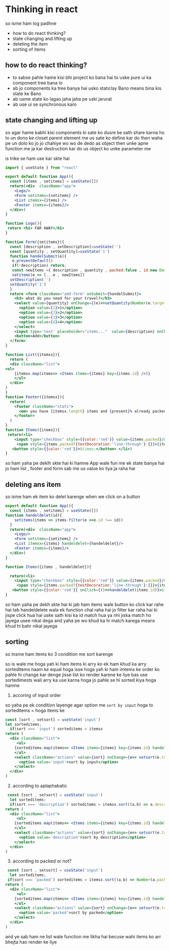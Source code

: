 # Thinking in react 

so isme ham log padhne 
- how to do react thinking?
- state changing and lifting up
- deleting the item
- sorting of items

## how to do react thinking?

- to sabse pahle hame kisi bhi project ko bana hai to uske pure ui ka component tree bana lo 
- ab jo components ka tree banya hai usko staticlay Bano means bina kis state ke Bano 
- ab usme state ko lagao jaha jaha pe uski jarurat 
- ab use ui se synchronous karo

## state changing and lifting up

so agar hame kabhi kisi components ki sate ko dusre ke sath share karna ho to un dono ke closet parent element me us sate ko define kar do then waha pe un dolo ko jo jo chahiye wo wo de dedo as object then unke apne function me ja kar destruction kar do us object ko unke parameter me 

is trike se ham use kar skte hai 

```jsx
import { useState } from "react"

export default function App(){
  const [items , setitems] = useState([])
  return(<div  className="app">
    <Logo/>
    <Form setitems={setitems} />
    <List itemsx={items} />
    <Footer itemsx={items}/>
  </div>)
}

function Logo(){
 return <h1> FAR AWAY</h1>
}

function Form({setitems}){
  const [description , setDescription]=useState('')
  const [quantity , setQuantity]=useState('1')
  function handelSubmit(e){
   e.preventDefault()
   if(!description) return;
   const newItems ={ description , quantity , packed:false , id:new Date()}
   setitems(e => [...e , newItems])
  setDescription('')
  setQuantity('1')
  }
  return <form className="add-form" onSubmit={handelSubmit}>
    <h3> what do you need for your travel?</h3>
    <select value={quantity} onChange={(e)=>setQuantity(Number(e.target.value))}>
      <option value={1}>1</option>
      <option value={2}>2</option>
      <option value={3}>3</option>
      <option value={4}>4</option>
    </select>
    <input type='text' placeholder="items..."  value={description} onChange={(e)=>setDescription(e.target.value)}/>
    <button>Add</button>
  </form>
}

function List({itemsx}){ 
  return (
  <div className="list">
<ul>
    {itemsx.map(items=> <Items items={items} key={items.id} />)}
    </ul> 
  </div>
)
}
function Footer({itemsx}){
  return(
    <footer className="stats">
      <em> you have {itemsx.length} items and {present}% already packed</em>
    </footer>
  )
}
function Items({items}){
 return(<li>
    <input type="checkbox" style={{color:'red'}} value={items.packed}/>
     <span style={items.packed?{textDecoration:'line-through'}:{}}>{items.quantity} {items.description}</span>
   <button style={{color:'red'}}>&times;</button> </li>)
}
```

so ham yaha pe deklh skte hai ki hamne App wale  fun me ek state banya hai jo ham list , footer and form sab me us value ko liya ja raha hai 

## deleting ans item

so isme ham ek item ko delet karenge when we click on a button
```jsx
export default function App(){
  const [items , setitems] = useState([])
function handeldelet(id){
    setitems(items => items.filter(e =>e.id !== id))
  }
  return(<div  className="app">
    <Logo/>
    <Form setitems={setitems} />
    <List itemsx={items} handeldelet={handeldelet}/>
    <Footer itemsx={items}/>
  </div>)
}

function Items({items , handeldelet}){

  return(<li>
    <input type="checkbox" style={{color:'red'}} value={items.packed}/>
     <span style={items.packed?{textDecoration:'line-through'}:{}}>{items.quantity} {items.description}</span>
   <button style={{color:'red'}} onClick={()=>handeldelet(items.id)}>&times;</button> </li>)
}

```
so ham yaha pe dekh skte hai ki jab ham items wale button ko click kar rahe hai tab handeldelete wala ek function chal raha hai jo filter kar raha hai ki jispe click hua hai uske sath kisi ka id match hua ya nhi jiska match ho jayega usee nikal dega and yaha pe wo khud ka hi match karega means khud hi bahr nikal jayega

## sorting 
so insme ham items ko 3 condition me sort karenge 

so is wale me hoga yah ki ham items ki arry ko ek ham khud ka arry sorteditems naam ke equal hoga isse hoga yah ki ham imtems ke order ko pahle hi change kar denge jisse list ko render karene ke liye bas use sortedimests wali arry ka use karna hoga jo pahle se hi sorted kiya hoga hamne 

1. accoring of input order

so yaha pe ek condition layenge agar option me `sort by input` hoga to sorteditems = hoga items ke
```jsx
const [sort , setsort] = useState('input')
let sorteditems;
  if(sort === 'input') sorteditems = itemsx
return (
  <div className="list">
     <ul>
    {sorteditems.map(items=> <Items items={items} key={items.id} handeldelet={handeldelet} handelpacked={handelpacked}/>)}
    </ul> 
    <select className="actions" value={sort} onChange={e=> setsort(e.target.value)}>
      <option value='input'>sort by input</option>
    </select>
  </div>
)
```
2. according to aplaphabatic
```jsx
 const [sort , setsort] = useState('input')
  let sorteditems;
  if(sort === 'description') sorteditems = itemsx.sort((a,b) => a.description.localeCompare(b.description))
return (
  <div className="list">
     <ul>
    {sorteditems.map(items=> <Items items={items} key={items.id} handeldelet={handeldelet} handelpacked={handelpacked}/>)}
    </ul> 
    <select className="actions" value={sort} onChange={e=> setsort(e.target.value)}>
      <option value='description'>sort by description</option>
    </select>
  </div>
)
```
3. according to packed or not?
```jsx
 const [sort , setsort] = useState('input')
  let sorteditems;
 if(sort === 'packed') sorteditems = itemsx.sort((a,b) => Number(a.packed) - Number(b.packed))
return (
  <div className="list">
     <ul>
    {sorteditems.map(items=> <Items items={items} key={items.id} handeldelet={handeldelet} handelpacked={handelpacked}/>)}
    </ul> 
    <select className="actions" value={sort} onChange={e=> setsort(e.target.value)}>
      <option value='packed'>sort by packed</option>
    </select>
  </div>
)
```

and ye sab ham ne list wale function me likha hai becuse wahi items ko arr bhejta hao render ke liye
